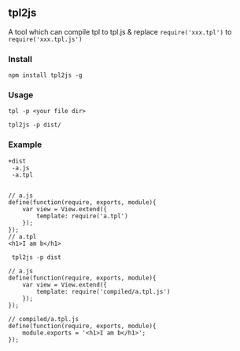 ## tpl2js

A tool which can compile tpl to tpl.js & replace `require('xxx.tpl')` to `require('xxx.tpl.js')`

### Install

    npm install tpl2js -g

### Usage

    tpl -p <your file dir>

    tpl2js -p dist/

### Example

    +dist
     -a.js
     -a.tpl


    // a.js
    define(function(require, exports, module){
        var view = View.extend({
            template: require('a.tpl')
        });
    });
    // a.tpl
    <h1>I am b</h1>


` tpl2js -p dist`

    // a.js
    define(function(require, exports, module){
        var view = View.extend({
            template: require('compiled/a.tpl.js')
        });
    });

    // compiled/a.tpl.js
    define(function(require, exports, module){
        module.exports = '<h1>I am b</h1>';
    });
